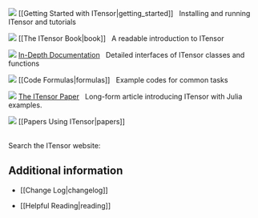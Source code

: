 
<img src="docs/VERSION/getting_started/icon.png" class="icon">  [[Getting Started with ITensor|getting_started]] &nbsp; Installing and running ITensor and tutorials

<img src="docs/VERSION/book/icon.png" class="icon">   [[The ITensor Book|book]] &nbsp; A readable introduction to ITensor

<img src="docs/VERSION/classes/icon.png" class="icon">   <a href="https://itensor.github.io/ITensors.jl/stable/" target="_blank">In-Depth Documentation</a> <i style="color:#336699;" class="fa fa-external-link" aria-hidden="true"></i> &nbsp; Detailed interfaces of ITensor classes and functions

<img src="docs/VERSION/formulas/icon.png" class="icon"> [[Code Formulas|formulas]] &nbsp; Example codes for common tasks

<img src="docs/VERSION/icon.png" class="icon">   <a href="https://arxiv.org/abs/2007.14822" target="_blank">The ITensor Paper</a> <i style="color:#336699;" class="fa fa-external-link" aria-hidden="true"></i> &nbsp; Long-form article introducing ITensor with Julia examples.

<img src="docs/all/papers/icon.png" class="icon">   [[Papers Using ITensor|papers]]

<br/>
Search the ITensor website: <div><gcse:search></gcse:search></div>

## Additional information

<!-- * <img src="docs/getting_started/icon.png" class="icon"> [[Simons 2016 Summer School|simons]] -->

* [[Change Log|changelog]]

* [[Helpful Reading|reading]]


